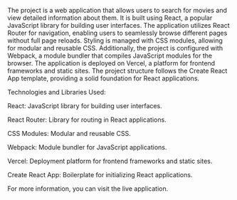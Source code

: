 The project is a web application that allows users to search for movies and view detailed information about them. It is built using React, a popular JavaScript library for building user interfaces. The application utilizes React Router for navigation, enabling users to seamlessly browse different pages without full page reloads. Styling is managed with CSS modules, allowing for modular and reusable CSS. Additionally, the project is configured with Webpack, a module bundler that compiles JavaScript modules for the browser. The application is deployed on Vercel, a platform for frontend frameworks and static sites. The project structure follows the Create React App template, providing a solid foundation for React applications.

Technologies and Libraries Used:

React: JavaScript library for building user interfaces.

React Router: Library for routing in React applications.

CSS Modules: Modular and reusable CSS.

Webpack: Module bundler for JavaScript applications.

Vercel: Deployment platform for frontend frameworks and static sites.

Create React App: Boilerplate for initializing React applications.

For more information, you can visit the live application.
